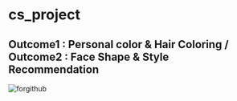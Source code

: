 # cs_project

## Outcome1 :  Personal color & Hair Coloring  /  Outcome2 : Face Shape & Style Recommendation

![forgithub](https://user-images.githubusercontent.com/66096775/174728708-6c269518-895b-4d49-974d-837be05148fe.png)
